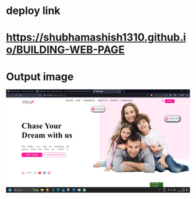 # deploy link 
# https://shubhamashish1310.github.io/BUILDING-WEB-PAGE

# Output image

![Alt text](image.png)